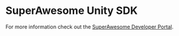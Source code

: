 SuperAwesome Unity SDK
==========================

For more information check out the [SuperAwesome Developer Portal](http://developers.superawesome.tv/docs/unitysdk).
